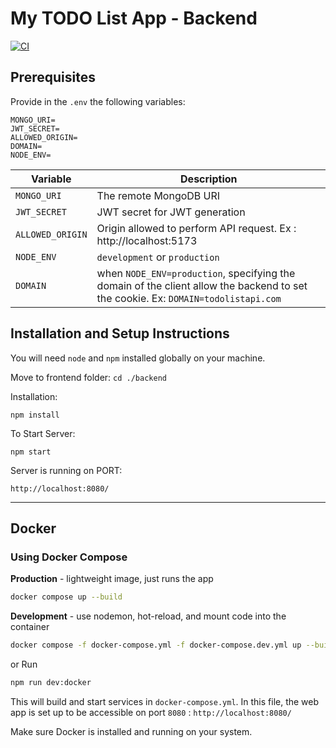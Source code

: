 # My TODO List App - Backend

[![CI](https://github.com/lrasata/todo-list-app/actions/workflows/backend-ci.yml/badge.svg)](https://github.com/lrasata/todo-list-app/actions/workflows/backend-ci.yml)

## Prerequisites
Provide in the `.env` the following variables:

```
MONGO_URI=
JWT_SECRET=
ALLOWED_ORIGIN=
DOMAIN=
NODE_ENV=
```

| Variable         | Description                                                                                                                       |
|------------------|-----------------------------------------------------------------------------------------------------------------------------------|
| `MONGO_URI`      | The remote MongoDB URI                                                                                                            |
| `JWT_SECRET`     | JWT secret for JWT generation                                                                                                     |
| `ALLOWED_ORIGIN` | Origin allowed to perform API request. Ex : http://localhost:5173                                                                 |
| `NODE_ENV`       | `development` or `production`                                                                                                     |
| `DOMAIN`         | when `NODE_ENV=production`, specifying the domain of the client allow the backend to set the cookie. Ex: `DOMAIN=todolistapi.com` |


## Installation and Setup Instructions

You will need `node` and `npm` installed globally on your machine.

Move to frontend folder:
`cd ./backend`

Installation:

`npm install`


To Start Server:

`npm start`

Server is running on PORT:

`http://localhost:8080/`

---

## Docker

### Using Docker Compose

**Production** - lightweight image, just runs the app

```bash
docker compose up --build
```

**Development** - use nodemon, hot-reload, and mount code into the container

```bash
docker compose -f docker-compose.yml -f docker-compose.dev.yml up --build
```
or Run 
```bash
npm run dev:docker
```

This will build and start services in `docker-compose.yml`. In this file, the web app is set up to be accessible on port `8080` : `http://localhost:8080/`

Make sure Docker is installed and running on your system.
